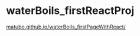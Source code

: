 # waterBoils_firstReactProj

 [matubo.github.io/waterBoils_firstPageWithReact/](https://matubo.github.io/waterBoils_firstPageWithReact/)
